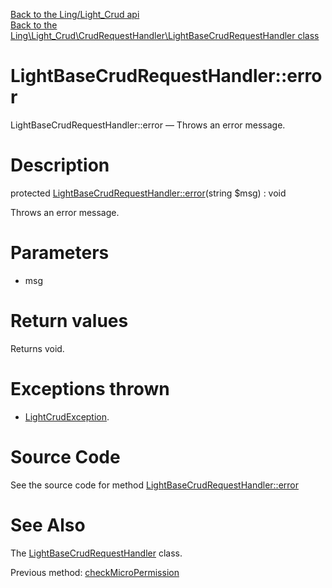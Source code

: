 [Back to the Ling/Light_Crud api](https://github.com/lingtalfi/Light_Crud/blob/master/doc/api/Ling/Light_Crud.md)<br>
[Back to the Ling\Light_Crud\CrudRequestHandler\LightBaseCrudRequestHandler class](https://github.com/lingtalfi/Light_Crud/blob/master/doc/api/Ling/Light_Crud/CrudRequestHandler/LightBaseCrudRequestHandler.md)


LightBaseCrudRequestHandler::error
================



LightBaseCrudRequestHandler::error — Throws an error message.




Description
================


protected [LightBaseCrudRequestHandler::error](https://github.com/lingtalfi/Light_Crud/blob/master/doc/api/Ling/Light_Crud/CrudRequestHandler/LightBaseCrudRequestHandler/error.md)(string $msg) : void




Throws an error message.




Parameters
================


- msg

    


Return values
================

Returns void.


Exceptions thrown
================

- [LightCrudException](https://github.com/lingtalfi/Light_Crud/blob/master/doc/api/Ling/Light_Crud/Exception/LightCrudException.md).&nbsp;







Source Code
===========
See the source code for method [LightBaseCrudRequestHandler::error](https://github.com/lingtalfi/Light_Crud/blob/master/CrudRequestHandler/LightBaseCrudRequestHandler.php#L284-L287)


See Also
================

The [LightBaseCrudRequestHandler](https://github.com/lingtalfi/Light_Crud/blob/master/doc/api/Ling/Light_Crud/CrudRequestHandler/LightBaseCrudRequestHandler.md) class.

Previous method: [checkMicroPermission](https://github.com/lingtalfi/Light_Crud/blob/master/doc/api/Ling/Light_Crud/CrudRequestHandler/LightBaseCrudRequestHandler/checkMicroPermission.md)<br>

